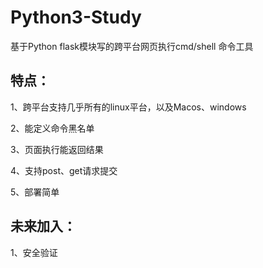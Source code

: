 # Python3-Study

基于Python flask模块写的跨平台网页执行cmd/shell 命令工具

## 特点：

 1、跨平台支持几乎所有的linux平台，以及Macos、windows

 2、能定义命令黑名单

 3、页面执行能返回结果

 4、支持post、get请求提交

 5、部署简单

## 未来加入：

 1、安全验证
